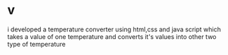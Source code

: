 # v
i developed a temperature converter using html,css and java script which takes a value of one temperature and converts it's values into other two type of temperature
